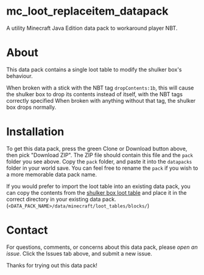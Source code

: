 # mc_loot_replaceitem_datapack #
A utility Minecraft Java Edition data pack to workaround player NBT.
# About #
This data pack contains a single loot table to modify the shulker box's behaviour.

When broken with a stick with the NBT tag `dropContents:1b`, this will cause the shulker box to drop its contents instead of itself, with the NBT tags correctly specified When broken with anything without that tag, the shulker box drops normally.
# Installation #
To get this data pack, press the green Clone or Download button above, then pick "Download ZIP". The ZIP file should contain this file and the `pack` folder you see above. Copy the `pack` folder, and paste it into the `datapacks` folder in your world save. You can feel free to rename the `pack` if you wish to a more memorable data pack name.

If you would prefer to import the loot table into an existing data pack, you can copy the contents from the [shulker box loot table](https://github.com/ExpertCoder14/mc_loot_replaceitem_datapack/blob/main/pack/data/minecraft/loot_tables/blocks/shulker_box.json) and place it in the correct directory in your existing data pack. (`<DATA_PACK_NAME>/data/minecraft/loot_tables/blocks/`)
# Contact #
For questions, comments, or concerns about this data pack, please *open an issue*. Click the Issues tab above, and submit a new issue.

Thanks for trying out this data pack!
